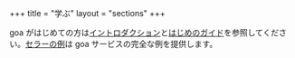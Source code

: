 +++
title = "学ぶ"
layout = "sections"
+++

goa がはじめての方は<a href="intro">イントロダクション</a>と<a href="guide">はじめのガイド</a>を参照してください。<a href="cellar">セラーの例</a>は goa サービスの完全な例を提供します。
